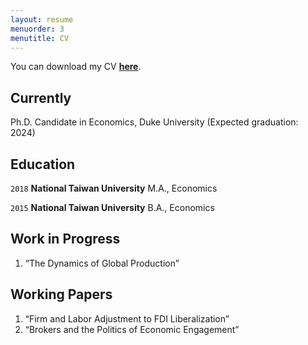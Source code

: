 ```yaml
---
layout: resume
menuorder: 3
menutitle: CV
---
```



You can download my CV <a href="https://sungjuwu.github.io/CV_sungjuwu.pdf" target="_blank"><b>here</b></a>.

## Currently

Ph.D. Candidate in Economics, Duke University
(Expected graduation: 2024)

## Education

`2018`
__National Taiwan University__
M.A., Economics

`2015`
__National Taiwan University__
B.A., Economics 

## Work in Progress

1. “The Dynamics of Global Production”

## Working Papers

1. “Firm and Labor Adjustment to FDI Liberalization”
2. “Brokers and the Politics of Economic Engagement”



<!-- ### Footer

Last updated: April 2022 -->


